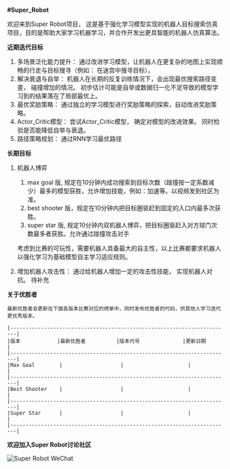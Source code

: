 **#Super_Robot**

  欢迎来到Super Robot项目， 这是基于强化学习模型实现的机器人目标搜索仿真项目，目的是帮助大家学习机器学习，并合作开发出更具智能的机器人仿真算法。
  
  **近期迭代目标**
  1. 多场景泛化能力提升： 通过改进学习模型，让机器人在更复杂的地图上实现顺畅的行走与目标搜寻（例如： 在迷宫中搜寻目标）。
  2. 解决衰退与自举： 机器人在长期的反复训练情况下，会出现最优搜索路径变差， 碰撞增加的情况。 初步估计可能是自举或数据归一化不足导致的模型学习到的结果落在了局部最优上。
  3. 最优奖励策略： 通过独立的学习模型进行奖励策略的探索，自动改进奖励策略。
  4. Actor_Critic模型： 尝试Actor_Critic模型， 确定对模型的改进效果。 同时检验是否能降低自举与衰退。
  5. 路径策略规划： 通过RNN学习最优路径

  **长期目标**
  1. 机器人博弈
     1. max goal 版, 规定在10分钟内成功搜索到目标次数（踫撞按一定系数减少）最多的模型获胜，允许增加技能，例如：加速等。以视频发到社区为准。
     2. best shooter 版，规定在10分钟内把目标圈驱赶到固定的入口内最多次获胜。
     3. super star 版, 规定10分钟内双机器人博弈，把目标圈驱赶入对方球门次数最多者获胜。允许通过踫撞攻击对手
     
     考虑到比赛的可玩性，需要机器人具备最大的自主性，以上比赛都要求机器人以强化学习为基础模型自主学习适应规则。
        
  2. 增加机器人攻击性： 通过给机器人增加一定的攻击性技能， 实现机器人对抗。
     待补充

  **关于优胜者**
  
    最新优胜者会更新在下面各版本比赛对应的榜单中，同时发布优胜者的代码，供其他人学习迭代更优秀版本。

    |------------------------------------------------------------------------|
    |版本            |最新优胜者          |版本代号              |更新日期     |  
    |------------------------------------------------------------------------|
    |Max Goal        |                   |                     |             |
    |------------------------------------------------------------------------|
    |Best Shooter    |                   |                     |             |
    |------------------------------------------------------------------------|
    |Super Star      |                   |                     |             |
    |------------------------------------------------------------------------|
  
**欢迎加入Super Robot讨论社区**

![Super Robot WeChat](https://github.com/MichaelMGL1573/Super_Robot/assets/153053425/c58c5169-5559-479c-ba93-e215138dca92)
